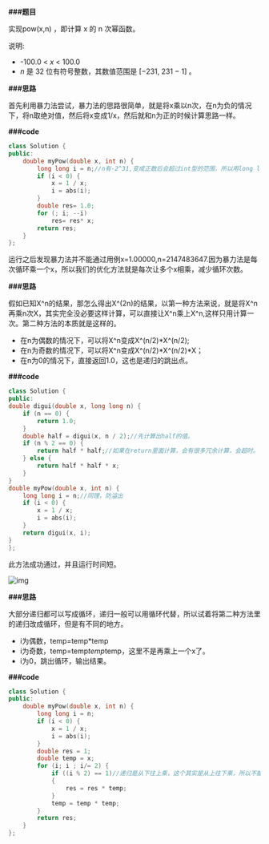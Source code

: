**###题目**

实现pow(x,n) ，即计算 x 的 n 次幂函数。

说明:

- -100.0 < *x* < 100.0
- *n* 是 32 位有符号整数，其数值范围是 [−231, 231 − 1] 。

**###思路**

首先利用暴力法尝试，暴力法的思路很简单，就是将x乘以n次，在n为负的情况下，将n取绝对值，然后将x变成1/x，然后就和n为正的时候计算思路一样。

**###code**

```cpp
class Solution {
public:
    double myPow(double x, int n) {
        long long i = n;//n有-2^31,变成正数后会超过int型的范围，所以用long long防止溢出。
        if (i < 0) {
            x = 1 / x;
            i = abs(i);
        }
        double res= 1.0;
        for (; i; --i)
            res= res* x;
        return res;
    }
};
```

运行之后发现暴力法并不能通过用例x=1.00000,n=2147483647.因为暴力法是每次循环乘一个x，所以我们的优化方法就是每次让多个x相乘，减少循环次数。

**###思路**

假如已知X^n的结果，那怎么得出X^(2n)的结果，以第一种方法来说，就是将X^n再乘n次X，其实完全没必要这样计算，可以直接让X^n乘上X^n,这样只用计算一次。第二种方法的本质就是这样的。

- 在n为偶数的情况下，可以将X^n变成X^(n/2)*X^(n/2);
- 在n为奇数的情况下，可以将X^n变成X^(n/2)*X^(n/2)*X；
- 在n为0的情况下，直接返回1.0，这也是递归的跳出点。

**###code**

```cpp
class Solution {
public:
double digui(double x, long long n) {
    if (n == 0) {
        return 1.0;
    }
    double half = digui(x, n / 2);//先计算出half的值。
    if (n % 2 == 0) {
        return half * half;//如果在return里面计算，会有很多冗余计算，会超时。
    } else {
        return half * half * x;
    }
}
double myPow(double x, int n) {
    long long i = n;//同理，防溢出
    if (i < 0) {
        x = 1 / x;
        i = abs(i);
    }
    return digui(x, i);
}
};
```

此方法成功通过，并且运行时间短。

![img](https://pic1.zhimg.com/80/v2-b6cae263c1b967cd858eb510459e154c_720w.jpg)

**###思路**

大部分递归都可以写成循环，递归一般可以用循环代替，所以试着将第二种方法里的递归改成循环，但是有不同的地方。

- i为偶数，temp=temp*temp
- i为奇数，temp=temp*temp*temp，这里不是再乘上一个x了。
- i为0，跳出循环，输出结果。

**###code**

```cpp
class Solution {
public:
    double myPow(double x, int n) {
        long long i = n;
        if (i < 0) {
            x = 1 / x;
            i = abs(i);
        }
        double res = 1;
        double temp = x;
        for (i; i ; i/= 2) {
            if ((i % 2) == 1)//递归是从下往上乘，这个其实是从上往下乘，所以不能乘x。 
            {
                res = res * temp;
            }
            temp = temp * temp;
        }
        return res;
    }
};
```